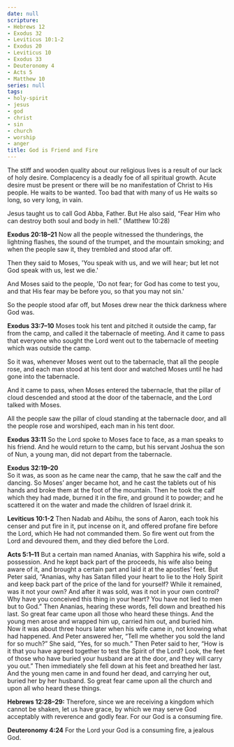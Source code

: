 ```yaml
---
date: null
scripture:
- Hebrews 12
- Exodus 32
- Leviticus 10:1-2
- Exodus 20
- Leviticus 10
- Exodus 33
- Deuteronomy 4
- Acts 5
- Matthew 10
series: null
tags:
- holy-spirit
- jesus
- god
- christ
- sin
- church
- worship
- anger
title: God is Friend and Fire
---
```



The stiff and wooden quality about our religious lives is a result of our lack of holy desire. Complacency is a deadly foe of all spiritual growth. Acute desire must be present or there will be no manifestation of Christ to His people. He waits to be wanted. Too bad that with many of us He waits so long, so very long, in vain.

Jesus taught us to call God Abba, Father. But He also said, “Fear Him who can destroy both soul and body in hell.” (Matthew 10:28)

**Exodus 20:18–21**
Now all the people witnessed the thunderings, the lightning flashes, the sound of the trumpet, and the mountain smoking; and when the people saw it, they trembled and stood afar off.  

Then they said to Moses, 'You speak with us, and we will hear; but let not God speak with us, lest we die.'  

And Moses said to the people, 'Do not fear; for God has come to test you, and that His fear may be before you, so that you may not sin.'

So the people stood afar off, but Moses drew near the thick darkness where God was.

**Exodus 33:7–10**
Moses took his tent and pitched it outside the camp, far from the camp, and called it the tabernacle of meeting. And it came to pass that everyone who sought the Lord went out to the tabernacle of meeting which was outside the camp.  

So it was, whenever Moses went out to the tabernacle, that all the people rose, and each man stood at his tent door and watched Moses until he had gone into the tabernacle.  

And it came to pass, when Moses entered the tabernacle, that the pillar of cloud descended and stood at the door of the tabernacle, and the Lord talked with Moses.  

All the people saw the pillar of cloud standing at the tabernacle door, and all the people rose and worshiped, each man in his tent door.


**Exodus 33:11**
So the Lord spoke to Moses face to face, as a man speaks to his friend. And he would return to the camp, but his servant Joshua the son of Nun, a young man, did not depart from the tabernacle.

**Exodus 32:19–20**  
So it was, as soon as he came near the camp, that he saw the calf and the dancing. So Moses’ anger became hot, and he cast the tablets out of his hands and broke them at the foot of the mountain. Then he took the calf which they had made, burned it in the fire, and ground it to powder; and he scattered it on the water and made the children of Israel drink it.

**Leviticus 10:1-2**
Then Nadab and Abihu, the sons of Aaron, each took his censer and put fire in it, put incense on it, and offered profane fire before the Lord, which He had not commanded them. So fire went out from the Lord and devoured them, and they died before the Lord.

**Acts 5:1–11**
But a certain man named Ananias, with Sapphira his wife, sold a possession. And he kept back part of the proceeds, his wife also being aware of it, and brought a certain part and laid it at the apostles’ feet. But Peter said, “Ananias, why has Satan filled your heart to lie to the Holy Spirit and keep back part of the price of the land for yourself? While it remained, was it not your own? And after it was sold, was it not in your own control? Why have you conceived this thing in your heart? You have not lied to men but to God.” Then Ananias, hearing these words, fell down and breathed his last. So great fear came upon all those who heard these things. And the young men arose and wrapped him up, carried him out, and buried him. Now it was about three hours later when his wife came in, not knowing what had happened. And Peter answered her, “Tell me whether you sold the land for so much?” She said, “Yes, for so much.” Then Peter said to her, “How is it that you have agreed together to test the Spirit of the Lord? Look, the feet of those who have buried your husband are at the door, and they will carry you out.” Then immediately she fell down at his feet and breathed her last. And the young men came in and found her dead, and carrying her out, buried her by her husband. So great fear came upon all the church and upon all who heard these things.
 
**Hebrews 12:28–29:**
Therefore, since we are receiving a kingdom which cannot be shaken, let us have grace, by which we may serve God acceptably with reverence and godly fear. For our God is a consuming fire.

**Deuteronomy 4:24**
For the Lord your God is a consuming fire, a jealous God.


